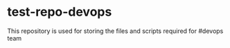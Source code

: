 # test-repo-devops
This repository is used for storing the files and scripts required for #devops team
